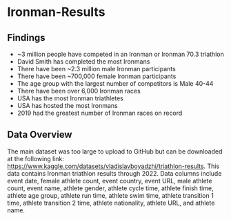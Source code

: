 # Ironman-Results
## Findings
- ~3 million people have competed in an Ironman or Ironman 70.3 triathlon
- David Smith has completed the most Ironmans
- There have been ~2.3 million male Ironman participants
- There have been ~700,000 female Ironman participants
- The age group with the largest number of competitors is Male 40-44
- There have been over 6,000 Ironman races
- USA has the most Ironman triathletes
- USA has hosted the most Ironmans
- 2019 had the greatest number of Ironman races on record
## Data Overview
The main dataset was too large to upload to GitHub but can be downloaded at the following link: https://www.kaggle.com/datasets/vladislavboyadzhi/triathlon-results. This data contains Ironman triathlon results through 2022. Data columns include event date, female athlete count, event country, event URL, male athlete count, event name, athlete gender, athlete cycle time, athlete finish time, athlete age group, athlete run time, athlete swim time, athlete transition 1 time, athlete transition 2 time, athlete nationality, athlete URL, and athlete name.
